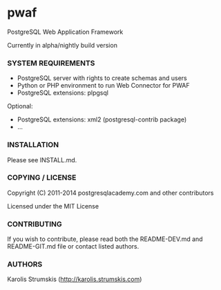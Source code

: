 pwaf
====

PostgreSQL Web Application Framework

Currently in alpha/nightly build version

### SYSTEM REQUIREMENTS

* PostgreSQL server with rights to create schemas and users
* Python or PHP environment to run Web Connector for PWAF
* PostgreSQL extensions: plpgsql

Optional:
* PostgreSQL extensions: xml2 (postgresql-contrib package)
* ...

### INSTALLATION

Please see INSTALL.md.

### COPYING / LICENSE

Copyright (C) 2011-2014 postgresqlacademy.com and other contributors

Licensed under the MIT License

### CONTRIBUTING

If you wish to contribute, please read both the README-DEV.md and README-GIT.md file or contact listed authors.

### AUTHORS

Karolis Strumskis (http://karolis.strumskis.com)
